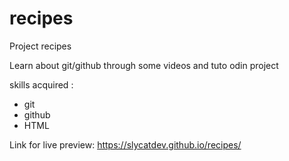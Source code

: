 # recipes

Project recipes

Learn about git/github through some videos and tuto odin project

skills acquired :
- git
- github
- HTML


Link for live preview:
https://slycatdev.github.io/recipes/